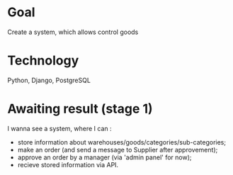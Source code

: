 # Goal
Create a system, which allows control goods

# Technology
Python, Django, PostgreSQL

# Awaiting result (stage 1)
I wanna see a system, where I can :
- store information about warehouses/goods/categories/sub-categories;
- make an order (and send a message to Supplier after approvement);
- approve an order by a manager (via 'admin panel' for now);
- recieve stored information via API.
